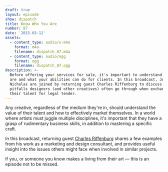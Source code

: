 ```yaml
---
draft: true
layout: episode
show: dispatch
title: Know Who You Are
number: 87
date: '2015-03-12'
assets:
  - content_type: audio/x-m4a
    format: m4a
    filename: dispatch_87.m4a
  - content_type: audio/ogg
    format: ogg
    filename: dispatch_87.ogg
description: >-
  Before offering your services for sale, it's important to understand who you
  are and what your abilities can do for clients. In this broadcast, Joshua and
  Nicholas are joined by returning guest Charles Riffenburg to discuss the
  pitfalls designers (and other creatives) often go through when exchanging
  their talent for legal tender.
---
```

Any creative, regardless of the medium they're in, should understand the value of their talent and how to effectively market themselves. In a world where artists must juggle multiple disciplines, it's important that they have a grasp of rudimentary business skills, in addition to mastering a specific craft.

In this broadcast, returning guest [Charles Riffenburg](http://grabbagmedia.com) shares a few examples from his work as a marketing and design consultant, and provides useful insight into the issues others might face when involved in similar projects.

If you, or someone you know makes a living from their art &mdash; this is an episode not to be missed.